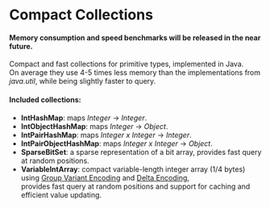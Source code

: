 Compact Collections 
===================

#### Memory consumption and speed benchmarks will be released in the near future.  

Compact and fast collections for primitive types, implemented in Java.  
On average they use 4-5 times less memory than the implementations from *java.util*, while being slightly faster to query.

#### Included collections:  

- **IntHashMap**: maps *Integer* -> *Integer*.
- **IntObjectHashMap**: maps *Integer* -> *Object*.
- **IntPairHashMap**: maps *Integer x Integer* -> *Integer*.
- **IntPairObjectHashMap**: maps *Integer x Integer* -> *Object*.
- **SparseBitSet**: a sparse representation of a bit array, provides fast query at random positions.
- **VariableIntArray**: compact variable-length integer array (1/4 bytes) using [Group Variant Encoding](http://www.stanford.edu/class/cs276/Jeff-Dean-compression-slides.pdf) and [Delta Encoding](http://en.wikipedia.org/wiki/Delta_encoding),  
  provides fast query at random positions and support for caching and efficient value updating.
